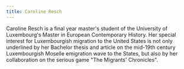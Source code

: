 ```yaml
---
title: Caroline Resch
---
```

Caroline Resch is a final year master's student of the University of Luxembourg's Master in European Contemporary History. Her special interest for Luxembourgish migration to the United States is not only underlined by her Bachelor thesis and article on the mid-19th century Luxembourgish Moselle emigration wave to the States, but also by her collaboration on the serious game "The Migrants' Chronicles".
